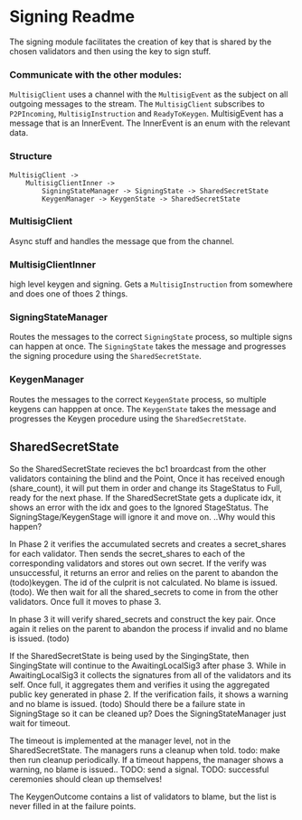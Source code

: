 # Signing Readme
The signing module facilitates the creation of key that is shared by the chosen validators and then using the key to sign stuff.

### Communicate with the other modules:
`MultisigClient` uses a channel with the `MultisigEvent` as the subject on all outgoing messages to the stream.
The `MultisigClient` subscribes to `P2PIncoming`, `MultisigInstruction` and `ReadyToKeygen`.
MultisigEvent has a message that is an InnerEvent.
The InnerEvent is an enum with the relevant data.

### Structure
```
MultisigClient ->
	MultisigClientInner ->
		SigningStateManager -> SigningState -> SharedSecretState
        KeygenManager -> KeygenState -> SharedSecretState
```

### MultisigClient
Async stuff and handles the message que from the channel.

### MultisigClientInner
high level keygen and signing. Gets a `MultisigInstruction` from somewhere and does one of thoes 2 things.

### SigningStateManager
Routes the messages to the correct `SigningState` process, so multiple signs can happen at once.
The `SigningState` takes the message and progresses the signing procedure using the `SharedSecretState`.

### KeygenManager
Routes the messages to the correct `KeygenState` process, so multiple keygens can happpen at once.
The `KeygenState` takes the message and progresses the Keygen procedure using the `SharedSecretState`.

## SharedSecretState
So the SharedSecretState recieves the bc1 broardcast from the other validators containing the blind and the Point,
Once it has received enough (share_count), it will put them in order and change its StageStatus to Full, ready for the next phase.
If the SharedSecretState gets a duplicate idx, it shows an error with the idx and goes to the Ignored StageStatus. The SigningStage/KeygenStage will ignore it and move on.
..Why would this happen?

In Phase 2 it verifies the accumulated secrets and creates a secret_shares for each validator.
Then sends the secret_shares to each of the corresponding validators and stores out own secret.
If the verify was unsuccessful, it returns an error and relies on the parent to abandon the  (todo)keygen.
The id of the culprit is not calculated. No blame is issued. (todo).
We then wait for all the shared_secrets to come in from the other validators. Once full it moves to phase 3.

In phase 3 it will verify shared_secrets and construct the key pair.
Once again it relies on the parent to abandon the process if invalid and no blame is issued. (todo)

If the SharedSecretState is being used by the SingingState, then SingingState will continue to the AwaitingLocalSig3 after phase 3.
While in AwaitingLocalSig3  it collects the signatures from all of the validators and its self. 
Once full, it aggregates them and verifies it using the aggregated public key generated in phase 2.
If the verification fails, it shows a warning and no blame is issued. (todo)
Should there be a failure state in SigningStage so it can be cleaned up? Does the SigningStateManager just wait for timeout.

The timeout is implemented at the manager level, not in the SharedSecretState.
The managers runs a cleanup when told.
todo: make then run cleanup periodically.
If a timeout happens, the manager shows a warning, no blame is issued.. TODO: send a signal. 
TODO: successful ceremonies should clean up themselves!

The KeygenOutcome contains a list of validators to blame, but the list is never filled in at the failure points.